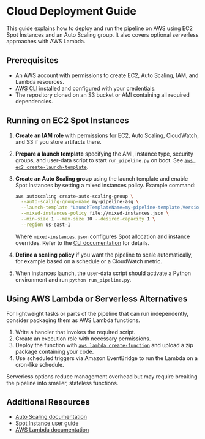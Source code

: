 # Cloud Deployment Guide

This guide explains how to deploy and run the pipeline on AWS using EC2 Spot Instances and an Auto Scaling group. It also covers optional serverless approaches with AWS Lambda.

## Prerequisites

- An AWS account with permissions to create EC2, Auto Scaling, IAM, and Lambda resources.
- [AWS CLI](https://docs.aws.amazon.com/cli/latest/userguide/cli-chap-install.html) installed and configured with your credentials.
- The repository cloned on an S3 bucket or AMI containing all required dependencies.

## Running on EC2 Spot Instances

1. **Create an IAM role** with permissions for EC2, Auto Scaling, CloudWatch, and S3 if you store artifacts there.
2. **Prepare a launch template** specifying the AMI, instance type, security groups, and user-data script to start `run_pipeline.py` on boot. See [`aws ec2 create-launch-template`](https://docs.aws.amazon.com/cli/latest/reference/ec2/create-launch-template.html).
3. **Create an Auto Scaling group** using the launch template and enable Spot Instances by setting a mixed instances policy. Example command:

   ```bash
   aws autoscaling create-auto-scaling-group \
     --auto-scaling-group-name my-pipeline-asg \
     --launch-template "LaunchTemplateName=my-pipeline-template,Version=1" \
     --mixed-instances-policy file://mixed-instances.json \
     --min-size 1 --max-size 10 --desired-capacity 1 \
     --region us-east-1
   ```

   Where `mixed-instances.json` configures Spot allocation and instance overrides. Refer to the [CLI documentation](https://docs.aws.amazon.com/cli/latest/reference/autoscaling/create-auto-scaling-group.html) for details.
4. **Define a scaling policy** if you want the pipeline to scale automatically, for example based on a schedule or a CloudWatch metric.
5. When instances launch, the user-data script should activate a Python environment and run `python run_pipeline.py`.

## Using AWS Lambda or Serverless Alternatives

For lightweight tasks or parts of the pipeline that can run independently, consider packaging them as AWS Lambda functions.

1. Write a handler that invokes the required script.
2. Create an execution role with necessary permissions.
3. Deploy the function with [`aws lambda create-function`](https://docs.aws.amazon.com/cli/latest/reference/lambda/create-function.html) and upload a zip package containing your code.
4. Use scheduled triggers via Amazon EventBridge to run the Lambda on a cron-like schedule.

Serverless options reduce management overhead but may require breaking the pipeline into smaller, stateless functions.

## Additional Resources

- [Auto Scaling documentation](https://docs.aws.amazon.com/autoscaling/ec2/userguide/what-is-amazon-ec2-auto-scaling.html)
- [Spot Instance user guide](https://docs.aws.amazon.com/AWSEC2/latest/UserGuide/using-spot-instances.html)
- [AWS Lambda documentation](https://docs.aws.amazon.com/lambda/latest/dg/welcome.html)

